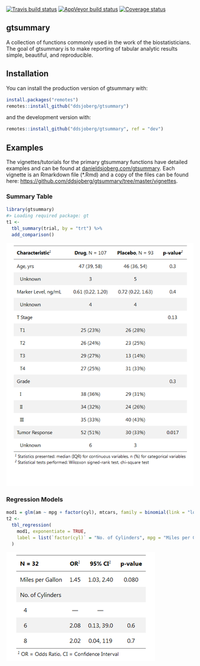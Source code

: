
<!-- README.md is generated from README.Rmd. Please edit that file -->
<!-- [![lifecycle](https://img.shields.io/badge/lifecycle-experimental-orange.svg)](https://www.tidyverse.org/lifecycle/#experimental) -->
[![Travis build status](https://travis-ci.org/ddsjoberg/gtsummary.svg?branch=master)](https://travis-ci.org/ddsjoberg/gtsummary) [![AppVeyor build status](https://ci.appveyor.com/api/projects/status/github/ddsjoberg/gtsummary?branch=master&svg=true)](https://ci.appveyor.com/project/ddsjoberg/gtsummary) [![Coverage status](https://codecov.io/gh/ddsjoberg/gtsummary/branch/master/graph/badge.svg)](https://codecov.io/github/ddsjoberg/gtsummary?branch=master)

gtsummary
---------

A collection of functions commonly used in the work of the biostatisticians. The goal of gtsummary is to make reporting of tabular analytic results simple, beautiful, and reproducible.
<!-- Update the list of contributors from the git shell `git shortlog -s -n` -->

Installation
------------

You can install the production version of gtsummary with:

``` r
install.packages("remotes")
remotes::install_github("ddsjoberg/gtsummary")
```

and the development version with:

``` r
remotes::install_github("ddsjoberg/gtsummary", ref = "dev")
```

Examples
--------

The vignettes/tutorials for the primary gtsummary functions have detailed examples and can be found at [danieldsjoberg.com/gtsummary](http://www.danieldsjoberg.com/gtsummary). Each vignette is an Rmarkdown file (\*.Rmd) and a copy of the files can be found here: <https://github.com/ddsjoberg/gtsummary/tree/master/vignettes>.

### Summary Table

``` r
library(gtsummary)
#> Loading required package: gt
t1 <-
  tbl_summary(trial, by = "trt") %>% 
  add_comparison() 
```

![](table-images/README-tbl_summary.png)

### Regression Models

``` r
mod1 = glm(am ~ mpg + factor(cyl), mtcars, family = binomial(link = "logit"))
t2 <-
  tbl_regression(
    mod1, exponentiate = TRUE, 
    label = list(`factor(cyl)` = "No. of Cylinders", mpg = "Miles per Gallon")
  )
```

![](table-images/README-tbl_regression.png)
